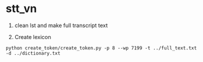# stt_vn  

1. clean lst and make full transcript text

1. Create lexicon  
```
python create_token/create_token.py -p 8 --wp 7199 -t ../full_text.txt  -d ../dictionary.txt
```